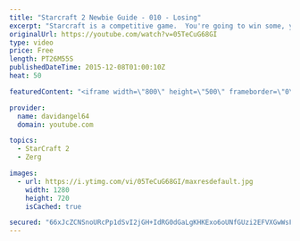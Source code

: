 ```yaml
---
title: "Starcraft 2 Newbie Guide - 010 - Losing"
excerpt: "Starcraft is a competitive game.  You're going to win some, you're going to lose some.  When you win a game, you feel good, and that's awesome.  But how do you react to losing a game?  How you react to losing in a competitive game like Starcraft 2 is an important consideration.  The biggest concept is"
originalUrl: https://youtube.com/watch?v=05TeCuG68GI
type: video
price: Free
length: PT26M55S
publishedDateTime: 2015-12-08T01:00:10Z
heat: 50

featuredContent: "<iframe width=\"800\" height=\"500\" frameborder=\"0\" src=\"https://www.youtube.com/embed/05TeCuG68GI\" allow=\"accelerometer; autoplay; encrypted-media; gyroscope; picture-in-picture\" allowfullscreen></iframe>"

provider:
  name: davidangel64
  domain: youtube.com

topics:
  - StarCraft 2
  - Zerg

images:
  - url: https://i.ytimg.com/vi/05TeCuG68GI/maxresdefault.jpg
    width: 1280
    height: 720
    isCached: true

secured: "66xJcZCNSnoURcPp1dSvI2jGH+IdRG0dGaLgKHKExo6oUNfGUzi2EFVXGwWsFixNLL1bSJuYJ0qdRKAcerjs6gG4indy5kF2BzU1iZu9dkFNCR3FO8rucKt8QBgZ5bp1BFkbJDU2PWkV+wi7lhAi7xGShNPMlmVkNch9p3ukj4O2KNjavg/234xsxrVyOQ+ujZKiwKpR9DMPqevoWN+fZzLS/+0IO/9vRbcdh/vPk0B6OdyyBg5vSuHYFrsICVCNxBe7AuOZJyG3+yWEcz1WvTEZW5ef7WOJvwPwhiDnzS1Zkz96H69rsa8Sr/qeM0Egjlqam/PYvjkKS5BKNyLw+etA7T0oCh5J8+yz5w+Uais+BdZ+ejynUHcm4oXKSXw/JuKZ4/+PJR4oV9c+XZf4gFAkHYCCYj4YFSmj7BpUtlE=;RUCDvildfNbQ04QRrwpd7w=="
---
```



